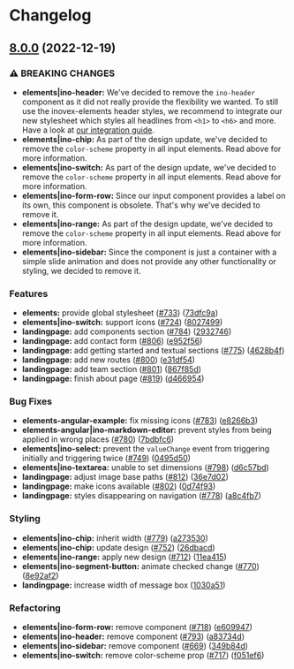 # Changelog
## [8.0.0](https://github.com/inovex/elements/compare/v7.1.2...v8.0.0) (2022-12-19)


### ⚠ BREAKING CHANGES

* **elements|ino-header:** We've decided to remove the `ino-header` component as it did not really provide the flexibility we wanted. To still use the inovex-elements header styles, we recommend to integrate our new stylesheet which styles all headlines from `<h1>` to `<h6>` and more. Have a look at [our integration guide](https://elements.inovex.de/version/v8.0.0/?path=/docs/docs-stylesheet--page).
* **elements|ino-chip:** As part of the design update, we've decided to remove the `color-scheme` property in all input elements. Read above for more information.
* **elements|ino-switch:** As part of the design update, we've decided to remove the `color-scheme` property in all input elements. Read above for more information.
* **elements|ino-form-row:** Since our input component provides a label on its own, this component is obsolete. That's why we've decided to remove it.
* **elements|ino-range:** As part of the design update, we've decided to remove the `color-scheme` property in all input elements. Read above for more information.
* **elements|ino-sidebar:** Since the component is just a container with a simple slide animation and does not provide any other functionality or styling, we decided to remove it.

### Features

* **elements:** provide global stylesheet ([#733](https://github.com/inovex/elements/issues/733)) ([73dfc9a](https://github.com/inovex/elements/commit/73dfc9a442d779fa1b5303a147ae6c70d0e5ed27))
* **elements|ino-switch:** support icons ([#724](https://github.com/inovex/elements/issues/724)) ([8027499](https://github.com/inovex/elements/commit/80274990c37fd2d99b51220cce23c583d18d1726))
* **landingpage:** add components section ([#784](https://github.com/inovex/elements/issues/784)) ([2932746](https://github.com/inovex/elements/commit/293274631ed1984c0e1a23e5da5b810d4fb70698))
* **landingpage:** add contact form ([#806](https://github.com/inovex/elements/issues/806)) ([e952f56](https://github.com/inovex/elements/commit/e952f566ee140062c2cab1e1da7748d97513183e))
* **landingpage:** add getting started and textual sections ([#775](https://github.com/inovex/elements/issues/775)) ([4628b4f](https://github.com/inovex/elements/commit/4628b4fc7f30de0d2078483f536b3548fe8831fa))
* **landingpage:** add new routes ([#800](https://github.com/inovex/elements/issues/800)) ([e31df54](https://github.com/inovex/elements/commit/e31df5436ede2bbb42767c593d49e25427af5690))
* **landingpage:** add team section ([#801](https://github.com/inovex/elements/issues/801)) ([867f85d](https://github.com/inovex/elements/commit/867f85d5186fb17e63f4bbdb2efd36a8e026ac0b))
* **landingpage:** finish about page ([#819](https://github.com/inovex/elements/issues/819)) ([d466954](https://github.com/inovex/elements/commit/d4669547322b85bfc458fd88da0ea8afcdf1c04d))


### Bug Fixes

* **elements-angular-example:** fix missing icons ([#783](https://github.com/inovex/elements/issues/783)) ([e8266b3](https://github.com/inovex/elements/commit/e8266b313b8acd3aa6582c616d2378b504852a4c))
* **elements-angular|ino-markdown-editor:** prevent styles from being applied in wrong places ([#780](https://github.com/inovex/elements/issues/780)) ([7bdbfc6](https://github.com/inovex/elements/commit/7bdbfc6711b73b4dfc74cb0ba41c78f4e5d6df1b))
* **elements|ino-select:** prevent the `valueChange` event from triggering initially and triggering twice ([#749](https://github.com/inovex/elements/issues/749)) ([0495d50](https://github.com/inovex/elements/commit/0495d50a59d9e99775baa5e73679240e25e6a7fc))
* **elements|ino-textarea:** unable to set dimensions ([#798](https://github.com/inovex/elements/issues/798)) ([d6c57bd](https://github.com/inovex/elements/commit/d6c57bdaace14f43404642c7f55e28fb4cad625e))
* **landingpage:** adjust image base paths ([#812](https://github.com/inovex/elements/issues/812)) ([36e7d02](https://github.com/inovex/elements/commit/36e7d029797a243d81423039bf541c7720f9f936))
* **landingpage:** make icons available ([#802](https://github.com/inovex/elements/issues/802)) ([0d74f93](https://github.com/inovex/elements/commit/0d74f930bd94be4d0bd2cc89aa9f5b1e3964869d))
* **landingpage:** styles disappearing on navigation ([#778](https://github.com/inovex/elements/issues/778)) ([a8c4fb7](https://github.com/inovex/elements/commit/a8c4fb70974cb9eeb8278fb37c3aea38ad01e123))


### Styling

* **elements|ino-chip:** inherit width ([#779](https://github.com/inovex/elements/issues/779)) ([a273530](https://github.com/inovex/elements/commit/a2735304b6e42f7e002eb37c105243bc915c215c))
* **elements|ino-chip:** update design ([#752](https://github.com/inovex/elements/issues/752)) ([26dbacd](https://github.com/inovex/elements/commit/26dbacd7cfd7d829d7ef5087b919c00c1a003455))
* **elements|ino-range:** apply new design ([#712](https://github.com/inovex/elements/issues/712)) ([11ea415](https://github.com/inovex/elements/commit/11ea4155f33fa895222afab3dd1275ff434f4ab9))
* **elements|ino-segment-button:** animate checked change ([#770](https://github.com/inovex/elements/issues/770)) ([8e92af2](https://github.com/inovex/elements/commit/8e92af2f4598d9dade1a2d06a1ac1f03994ff108))
* **landingpage:** increase width of message box ([1030a51](https://github.com/inovex/elements/commit/1030a518e7f594ab95954706fe877a8c70c0f40c))


### Refactoring

* **elements|ino-form-row:** remove component ([#718](https://github.com/inovex/elements/issues/718)) ([e609947](https://github.com/inovex/elements/commit/e609947e67e6c2dd634c618f7afae0e0cfcc4355))
* **elements|ino-header:** remove component ([#793](https://github.com/inovex/elements/issues/793)) ([a83734d](https://github.com/inovex/elements/commit/a83734de27ee64f459b14d0a08b487aab07c38ae))
* **elements|ino-sidebar:** remove component ([#669](https://github.com/inovex/elements/issues/669)) ([349b84d](https://github.com/inovex/elements/commit/349b84d3ef329174f0bdcf4acbe357b63982eb22))
* **elements|ino-switch:** remove color-scheme prop ([#717](https://github.com/inovex/elements/issues/717)) ([f051ef6](https://github.com/inovex/elements/commit/f051ef6f88b19578f3fa7eadcea2e8e04e9aca4a))

